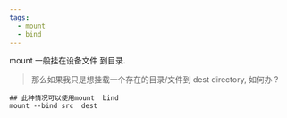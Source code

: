 ```yaml
---
tags:
  - mount
  - bind
---
```

mount 一般挂在设备文件 到目录.

> 那么如果我只是想挂载一个存在的目录/文件到 dest directory, 如何办 ?

```shell
## 此种情况可以使用mount  bind
mount --bind src  dest
```




